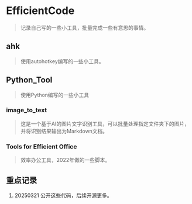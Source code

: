 
# EfficientCode
> 记录自己写的一些小工具，批量完成一些有意思的事情。

## ahk
> 使用autohotkey编写的一些小工具。



## Python_Tool
> 使用Python编写的一些小工具

### image_to_text
> 这是一个基于AI的图片文字识别工具，可以批量处理指定文件夹下的图片，并将识别结果输出为Markdown文档。

### Tools for Efficient Office
> 效率办公工具，2022年做的一些脚本。


## 重点记录
1. 20250321 公开这些代码，后续开源更多。